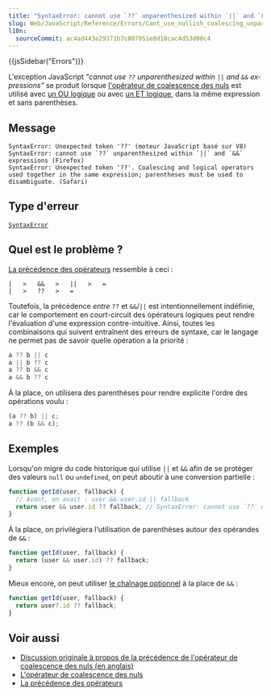 ```yaml
---
title: "SyntaxError: cannot use `??` unparenthesized within `||` and `&&` expressions"
slug: Web/JavaScript/Reference/Errors/Cant_use_nullish_coalescing_unparenthesized
l10n:
  sourceCommit: ac4ad443e29371b7c807051e8d10cac4d53d00c4
---
```


{{jsSidebar("Errors")}}

L'exception JavaScript <i lang="en">"cannot use `??` unparenthesized within `||` and `&&` expressions"</i> se produit lorsque [l'opérateur de coalescence des nuls](/fr/docs/Web/JavaScript/Reference/Operators/Nullish_coalescing_operator) est utilisé avec [un OU logique](/fr/docs/Web/JavaScript/Reference/Operators/Logical_OR) ou avec [un ET logique](/fr/docs/Web/JavaScript/Reference/Operators/Logical_AND), dans la même expression et sans parenthèses.

## Message

```
SyntaxError: Unexpected token '??' (moteur JavaScript basé sur V8)
SyntaxError: cannot use `??` unparenthesized within `||` and `&&` expressions (Firefox)
SyntaxError: Unexpected token '??'. Coalescing and logical operators used together in the same expression; parentheses must be used to disambiguate. (Safari)
```

## Type d'erreur

[`SyntaxError`](/fr/docs/Web/JavaScript/Reference/Global_Objects/SyntaxError)

## Quel est le problème&nbsp;?

[La précédence des opérateurs](/fr/docs/Web/JavaScript/Reference/Operators/Operator_Precedence) ressemble à ceci&nbsp;:

```
|   >   &&   >   ||   >   =
|   >   ??   >   =
```

Toutefois, la précédence _entre_ `??` et `&&`/`||` est intentionnellement indéfinie, car le comportement en court-circuit des opérateurs logiques peut rendre l'évaluation d'une expression contre-intuitive. Ainsi, toutes les combinaisons qui suivent entraînent des erreurs de syntaxe, car le langage ne permet pas de savoir quelle opération a la priorité&nbsp;:

```js example-bad
a ?? b || c
a || b ?? c
a ?? b && c
a && b ?? c
```

À la place, on utilisera des parenthèses pour rendre explicite l'ordre des opérations voulu&nbsp;:

```js example-good
(a ?? b) || c;
a ?? (b && c);
```

## Exemples

Lorsqu'on migre du code historique qui utilise `||` et `&&` afin de se protéger des valeurs `null` ou `undefined`, on peut aboutir à une conversion partielle&nbsp;:

```js example-bad
function getId(user, fallback) {
  // Avant, on avait : user && user.id || fallback
  return user && user.id ?? fallback; // SyntaxError: cannot use `??` unparenthesized within `||` and `&&` expressions
}
```

À la place, on privilégiera l'utilisation de parenthèses autour des opérandes de `&&`&nbsp;:

```js
function getId(user, fallback) {
  return (user && user.id) ?? fallback;
}
```

Mieux encore, on peut utiliser [le chaînage optionnel](/fr/docs/Web/JavaScript/Reference/Operators/Optional_chaining) à la place de `&&`&nbsp;:

```js example-good
function getId(user, fallback) {
  return user?.id ?? fallback;
}
```

## Voir aussi

- [Discussion originale à propos de la précédence de l'opérateur de coalescence des nuls (en anglais)](https://github.com/tc39/proposal-nullish-coalescing/issues/15)
- [L'opérateur de coalescence des nuls](/fr/docs/Web/JavaScript/Reference/Operators/Nullish_coalescing_operator)
- [La précédence des opérateurs](/fr/docs/Web/JavaScript/Reference/Operators/Operator_Precedence)

